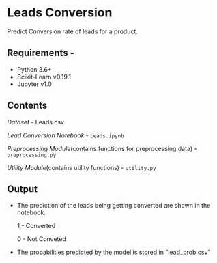 # Leads Conversion

Predict Conversion rate of leads for a product.

## Requirements - 

- Python 3.6+
- Scikit-Learn v0.19.1
- Jupyter v1.0


## Contents

 *Dataset* - Leads.csv
 
 *Lead Conversion Notebook* - ```Leads.ipynb```

 *Preprocessing Module*(contains functions for preprocessing data) - ```preprocessing.py``` 
 
 *Utility Module*(contains utility functions) - ```utility.py```

## Output

- The prediction of the leads being getting converted are shown in the notebook.  

    1 - Converted

    0 - Not Conveted

- The probabilities predicted by the model is stored in "lead_prob.csv"